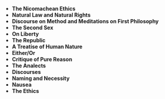 <ul>
 <li><b><a target="_blank" href="https://github.com/manjunath5496/The-Most-Important-Philosophy-Books-Ever-Written/blob/master/phl(1).pdf" style="text-decoration:none;">The Nicomachean Ethics</a></b></li>
  
<li><b><a target="_blank" href="https://github.com/manjunath5496/The-Most-Important-Philosophy-Books-Ever-Written/blob/master/phl(2).pdf" style="text-decoration:none;">Natural Law and Natural Rights</a></b></li>  
  
<li><b><a target="_blank" href="https://github.com/manjunath5496/The-Most-Important-Philosophy-Books-Ever-Written/blob/master/phl(3).pdf" style="text-decoration:none;">Discourse on Method and Meditations on First Philosophy</a></b></li>
                               
 <li><b><a target="_blank" href="https://github.com/manjunath5496/The-Most-Important-Philosophy-Books-Ever-Written/blob/master/phl(4).pdf" style="text-decoration:none;">The Second Sex</a></b></li>                              
<li><b><a target="_blank" href="https://github.com/manjunath5496/The-Most-Important-Philosophy-Books-Ever-Written/blob/master/phl(5).pdf" style="text-decoration:none;"> On Liberty </a></b></li>
 <li><b><a target="_blank" href="https://github.com/manjunath5496/The-Most-Important-Philosophy-Books-Ever-Written/blob/master/phl(6).pdf" style="text-decoration:none;">The Republic </a></b></li>
                <li><b><a target="_blank" href="https://github.com/manjunath5496/The-Most-Important-Philosophy-Books-Ever-Written/blob/master/phl(7).pdf" style="text-decoration:none;">A Treatise of Human Nature</a></b></li>                                
         <li><b><a target="_blank" href="https://github.com/manjunath5496/The-Most-Important-Philosophy-Books-Ever-Written/blob/master/phl(8).pdf" style="text-decoration:none;">Either/Or</a></b></li>                                 

<li><b><a target="_blank" href="https://github.com/manjunath5496/The-Most-Important-Philosophy-Books-Ever-Written/blob/master/phl(9).pdf" style="text-decoration:none;">Critique of Pure Reason</a></b></li>

  <li><b><a target="_blank" href="https://github.com/manjunath5496/The-Most-Important-Philosophy-Books-Ever-Written/blob/master/phl(10).pdf" style="text-decoration:none;">The Analects</a></b></li> 

<li><b><a target="_blank" href="https://github.com/manjunath5496/The-Most-Important-Philosophy-Books-Ever-Written/blob/master/phl(11).pdf" style="text-decoration:none;">Discourses</a></b></li>                          

  <li><b><a target="_blank" href="https://github.com/manjunath5496/The-Most-Important-Philosophy-Books-Ever-Written/blob/master/phl(12).pdf" style="text-decoration:none;">Naming and Necessity</a></b></li> 

<li><b><a target="_blank" href="https://github.com/manjunath5496/The-Most-Important-Philosophy-Books-Ever-Written/blob/master/phl(13).pdf" style="text-decoration:none;"> Nausea </a></b></li>


<li><b><a target="_blank" href="https://github.com/manjunath5496/The-Most-Important-Philosophy-Books-Ever-Written/blob/master/phl(14).pdf" style="text-decoration:none;">The Ethics</a></b></li>
               




</ul>

